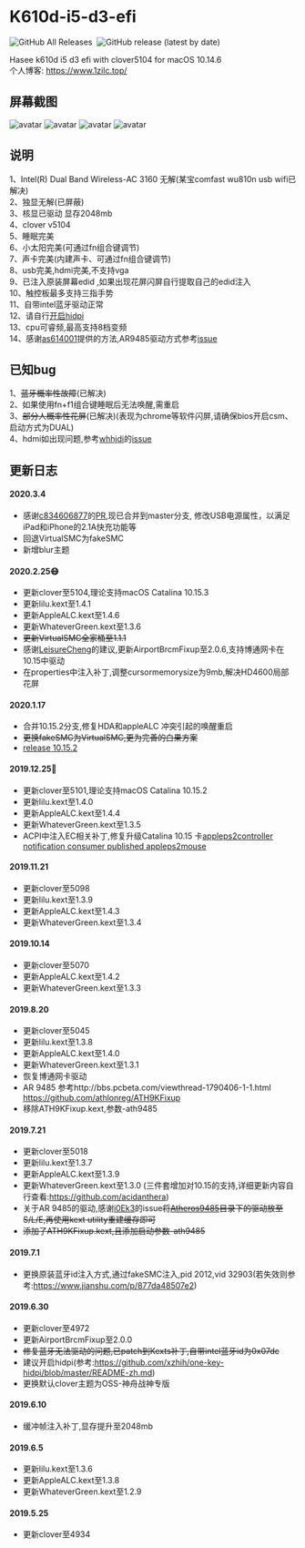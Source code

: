 # K610d-i5-d3-efi
<img alt="GitHub All Releases" src="https://img.shields.io/github/downloads/1zilc/K610d-i5-d3-10.14.5-efi-clover/total">&nbsp;
<img alt="GitHub release (latest by date)" src="https://img.shields.io/github/v/release/1zilc/K610d-i5-d3-10.14.5-efi-clover">&nbsp;


Hasee k610d i5 d3 efi with clover5104 for macOS 10.14.6  
个人博客: https://www.1zilc.top/

屏幕截图
-----

![avatar](https://github.com/1zilc/K610d-i5-d3-10.14.5-efi-clover/blob/master/screenshots/screenshot1.png)
![avatar](https://github.com/1zilc/K610d-i5-d3-10.14.5-efi-clover/blob/master/screenshots/screenshot2.png)
![avatar](https://github.com/1zilc/K610d-i5-d3-10.14.5-efi-clover/blob/master/screenshots/screenshot4.png)
![avatar](https://github.com/1zilc/K610d-i5-d3-10.14.5-efi-clover/blob/master/screenshots/screenshot3.png)

说明
-----
1、Intel(R) Dual Band Wireless-AC 3160 无解(某宝comfast wu810n usb wifi已解决)  
2、独显无解(已屏蔽)  
3、核显已驱动 显存2048mb  
4、clover v5104  
5、睡眠完美  
6、小太阳完美(可通过fn组合键调节)  
7、声卡完美(内建声卡、可通过fn组合键调节)  
8、usb完美,hdmi完美,不支持vga  
9、已注入原装屏幕edid ,如果出现花屏闪屏自行提取自己的edid注入  
10、触控板最多支持三指手势  
11、自带intel蓝牙驱动正常  
12、请自行[开启hidpi](https://github.com/xzhih/one-key-hidpi/blob/master/README-zh.md)  
13、cpu可睿频,最高支持8档变频  
14、感谢[as614001](https://github.com/as614001)提供的方法,AR9485驱动方式参考[issue](https://github.com/1zilc/K610d-i5-d3-10.14.5-efi-clover/issues/15)  

已知bug
------
1、~~蓝牙概率性故障~~(已解决)  
2、如果使用fn+f1组合键睡眠后无法唤醒,需重启  
3、~~部分人概率性花屏~~(已解决)(表现为chrome等软件闪屏,请确保bios开启csm、启动方式为DUAL)  
4、hdmi如出现问题,参考[whhjdi](https://github.com/whhjdi)的[issue](https://github.com/1zilc/K610d-i5-d3-10.14.5-efi-clover/issues/5#issue-481843661)  

更新日志
-------
#### 2020.3.4
* 感谢[c834606877](https://github.com/c834606877)的[PR](https://github.com/1zilc/K610d-i5-d3-10.14.5-efi-clover/pull/25),现已合并到master分支, 修改USB电源属性，以满足iPad和iPhone的2.1A快充功能等
* 回退VirtualSMC为fakeSMC
* 新增blur主题

#### 2020.2.25😷
* 更新clover至5104,理论支持macOS Catalina 10.15.3
* 更新lilu.kext至1.4.1
* 更新AppleALC.kext至1.4.6
* 更新WhateverGreen.kext至1.3.6
* ~~更新VirtualSMC全家桶至1.1.1~~
* 感谢[LeisureCheng](https://github.com/LeisureCheng)的建议,更新AirportBrcmFixup至2.0.6,支持博通网卡在10.15中驱动
* 在properties中注入补丁,调整cursormemorysize为9mb,解决HD4600局部花屏

#### 2020.1.17

* 合并10.15.2分支,修复HDA和appleALC 冲突引起的唤醒重启
* ~~更换fakeSMC为VirtualSMC,更为完善的白果方案~~
* [release 10.15.2](https://github.com/1zilc/K610d-i5-d3-10.14.5-efi-clover/releases/tag/10.15.2)

#### 2019.12.25🎄

* 更新clover至5101,理论支持macOS Catalina 10.15.2  
* 更新lilu.kext至1.4.0  
* 更新AppleALC.kext至1.4.4  
* 更新WhateverGreen.kext至1.3.5  
* ACPI中注入EC相关补丁,修复升级Catalina 10.15 卡[appleps2controller notification consumer published appleps2mouse](https://github.com/khronokernel/What-s-new-in-macOS-Catalina#current-issues-with-catalina)

#### 2019.11.21
* 更新clover至5098  
* 更新lilu.kext至1.3.9  
* 更新AppleALC.kext至1.4.3  
* 更新WhateverGreen.kext至1.3.4  

#### 2019.10.14
* 更新clover至5070  
* 更新AppleALC.kext至1.4.2  
* 更新WhateverGreen.kext至1.3.3  

#### 2019.8.20
* 更新clover至5045
* 更新lilu.kext至1.3.8  
* 更新AppleALC.kext至1.4.0  
* 更新WhateverGreen.kext至1.3.1  
* 恢复博通网卡驱动
* AR 9485 参考http://bbs.pcbeta.com/viewthread-1790406-1-1.html
https://github.com/athlonreg/ATH9KFixup
* 移除ATH9KFixup.kext,参数-ath9485

#### 2019.7.21
* 更新clover至5018  
* 更新lilu.kext至1.3.7  
* 更新AppleALC.kext至1.3.9  
* 更新WhateverGreen.kext至1.3.0  (三件套增加对10.15的支持,详细更新内容自行查看:https://github.com/acidanthera)  
* 关于AR 9485的驱动,感谢[i0Ek3](https://github.com/i0Ek3)的issue~~将[Atheros9485](https://github.com/1zilc/K610d-i5-d3-10.14.5-efi-clover/tree/master/Atheros9485)目录下的驱动放至S/L/E,再使用kext utility重建缓存即可~~  
* ~~添加了ATH9KFixup.kext,且添加启动参数-ath9485~~

#### 2019.7.1
* 更换原装蓝牙id注入方式,通过fakeSMC注入,pid 2012,vid 32903(若失效则参考:https://www.jianshu.com/p/877da48507e2)  

#### 2019.6.30
* 更新clover至4972  
* 更新AirportBrcmFixup至2.0.0  
* ~~修复蓝牙无法驱动的问题,已patch到Kexts补丁,自带intel蓝牙id为0x07dc~~  
* 建议开启hidpi(参考:https://github.com/xzhih/one-key-hidpi/blob/master/README-zh.md)  
* 更换默认clover主题为OSS-神舟战神专版  

#### 2019.6.10
* 缓冲帧注入补丁,显存提升至2048mb  

#### 2019.6.5
* 更新lilu.kext至1.3.6  
* 更新AppleALC.kext至1.3.8  
* 更新WhateverGreen.kext至1.2.9  

#### 2019.5.25
* 更新clover至4934
